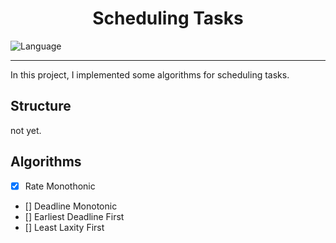 
<div align="center">

<H1>Scheduling Tasks</H1>

</div>

![Language][langue-shield]

---

In this project, I implemented some algorithms for scheduling tasks.

## Structure

not yet.

## Algorithms

- [x] Rate Monothonic
- [] Deadline Monotonic
- [] Earliest Deadline First
- [] Least Laxity First



<!-- MARKDOWN LINKS & IMAGES -->
[langue-shield]: https://img.shields.io/badge/Language-C++-lightblue.svg?style=for-the-badge&logo=c%2B%2B

